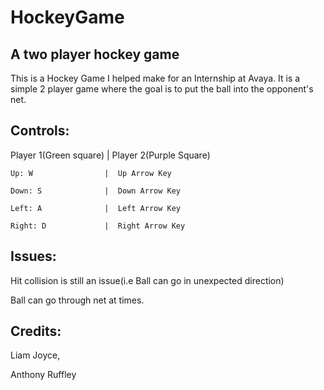 # HockeyGame
## A two player hockey game

This is a Hockey Game I helped make for an Internship at Avaya. It is a simple 2 player game where the goal is to put the ball into the
opponent's net.

## Controls:

  Player 1(Green square) | Player 2(Purple Square)
  
    Up: W                |  Up Arrow Key
    
    Down: S              |  Down Arrow Key
    
    Left: A              |  Left Arrow Key
    
    Right: D             |  Right Arrow Key
    
    
   ##  Issues:
   
   Hit collision is still an issue(i.e Ball can go in unexpected direction)
   
   Ball can go through net at times.
   
   
   
   
   
   
   ## Credits:
   Liam Joyce,
   
   Anthony Ruffley
